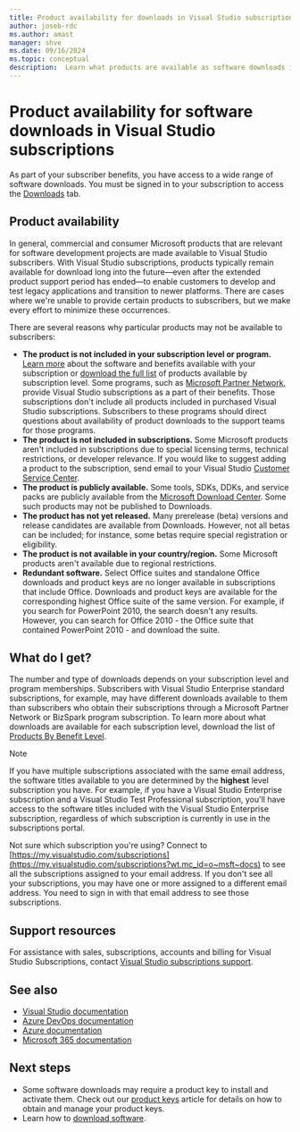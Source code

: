 ```yaml
---
title: Product availability for downloads in Visual Studio subscriptions
author: joseb-rdc
ms.author: amast
manager: shve
ms.date: 09/16/2024
ms.topic: conceptual
description:  Learn what products are available as software downloads in Visual Studio subscriptions
---
```


# Product availability for software downloads in Visual Studio subscriptions

As part of your subscriber benefits, you have access to a wide range of software downloads.
You must be signed in to your subscription to access the [Downloads](https://my.visualstudio.com/downloads?wt.mc_id=o~msft~docs) tab.

## Product availability

In general, commercial and consumer Microsoft products that are relevant for software development projects are made available to Visual Studio subscribers. With Visual Studio subscriptions, products typically remain available for download long into the future—even after the extended product support period has ended—to enable customers to develop and test legacy applications and transition to newer platforms. There are cases where we're unable to provide certain products to subscribers, but we make every effort to minimize these occurrences.

There are several reasons why particular products may not be available to subscribers:

+ **The product is not included in your subscription level or program.** [Learn more](https://visualstudio.microsoft.com/vs/pricing/) about the software and benefits available with your subscription or [download the full list](https://aka.ms/vss_products_list) of products available by subscription level. Some programs, such as [Microsoft Partner Network](https://partner.microsoft.com/), provide Visual Studio subscriptions as a part of their benefits.  Those subscriptions don't include all products included in purchased Visual Studio subscriptions. Subscribers to these programs should direct questions about availability of product downloads to the support teams for those programs.
+ **The product is not included in subscriptions.** Some Microsoft products aren't included in subscriptions due to special licensing terms, technical restrictions, or developer relevance. If you would like to suggest adding a product to the subscription, send email to your Visual Studio [Customer Service Center](https://visualstudio.microsoft.com/subscriptions/support/).
+ **The product is publicly available.** Some tools, SDKs, DDKs, and service packs are publicly available from the [Microsoft Download Center](https://www.microsoft.com/download). Some such products may not be published to Downloads.
+ **The product has not yet released.**  Many prerelease (beta) versions and release candidates are available from Downloads. However, not all betas can be included; for instance, some betas require special registration or eligibility. 
+ **The product is not available in your country/region.** Some Microsoft products aren't available due to regional restrictions.
+ **Redundant software.** Select Office suites and standalone Office downloads and product keys are no longer available in subscriptions that include Office. Downloads and product keys are available for the corresponding highest Office suite of the same version.  For example, if you search for PowerPoint 2010, the search doesn't any results.  However, you can search for Office 2010 - the Office suite that contained PowerPoint 2010 - and download the suite.

## What do I get?

The number and type of downloads depends on your subscription level and program memberships.  Subscribers with Visual Studio Enterprise standard subscriptions, for example, may have different downloads available to them than subscribers who obtain their subscriptions through a Microsoft Partner Network or BizSpark program subscription.  To learn more about what downloads are available for each subscription level, download the list of [Products By Benefit Level](https://aka.ms/vss_products_list).

> [!NOTE]
> If you have multiple subscriptions associated with the same email address, the software titles available to you are determined by the **highest** level subscription you have.  For example, if you have a Visual Studio Enterprise subscription and a Visual Studio Test Professional subscription, you'll have access to the software titles included with the Visual Studio Enterprise subscription, regardless of which subscription is currently in use in the subscriptions portal. 

Not sure which subscription you're using?  Connect to [https://my.visualstudio.com/subscriptions](https://my.visualstudio.com/subscriptions?wt.mc_id=o~msft~docs) to see all the subscriptions assigned to your email address. If you don't see all your subscriptions, you may have one or more assigned to a different email address.  You need to sign in with that email address to see those subscriptions.

## Support resources

For assistance with sales, subscriptions, accounts and billing for Visual Studio Subscriptions, contact [Visual Studio subscriptions support](https://aka.ms/vssubscriberhelp).

## See also

+ [Visual Studio documentation](/visualstudio/)
+ [Azure DevOps documentation](/azure/devops/)
+ [Azure documentation](/azure/)
+ [Microsoft 365 documentation](/microsoft-365/)

## Next steps

+ Some software downloads may require a product key to install and activate them.  Check out our [product keys](product-keys.md) article for details on how to obtain and manage your product keys. 
+ Learn how to [download software](download-software.md).